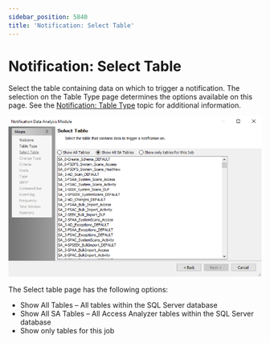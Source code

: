 ```yaml
---
sidebar_position: 5840
title: 'Notification: Select Table'
---
```


# Notification: Select Table

Select the table containing data on which to trigger a notification. The selection on the Table Type page determines the options available on this page. See the [Notification: Table Type](TableType "Notification: Table Type") topic for additional information.

![Notification Data Analysis Module wizard Select Table page](../../../../../../../static/images/AccessAnalyzer_12.0/Content/Resources/Images/EnterpriseAuditor/Admin/Analysis/Notification/SelectTable.png "Notification Data Analysis Module wizard Select Table page")

The Select table page has the following options:

* Show All Tables – All tables within the SQL Server database
* Show All SA Tables – All Access Analyzer tables within the SQL Server database
* Show only tables for this job